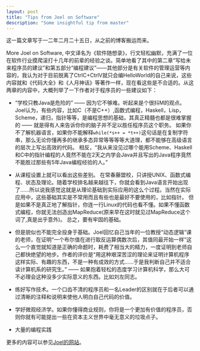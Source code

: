 ```yaml
---
layout: post
title: "Tips from Joel on Software"
description: "Some insightful tip from master"
---
```

这一篇文章写于一二年二月二十五日，从之前的博客搬运而来。

More Joel on Software, 中文译名为《软件随想录》，行文轻松幽默，充满了一位在软件行业摸爬滚打十几年的前辈的经验之谈。简单地看了其中的第二章“写给未来程序员的建议”和第五部分“编程建议”——其他部分是有关软件的管理运营等内容的，我认为对于目前脱离了CtrlC+CtrlV就只会编HelloWorld的自己来说，这些内容就和《代码大全》和《人月神话》等著作一样，现在看这些是不合适的。从这两章的内容中，大概列举了一下作者对于程序员的一些建议如下：

- “学校只教Java是危险的” —— 因为它不够难。听起来是个很抖M的观点。
Joel认为，有些内容，比如C（不是C++）,函数式编程，Haskell，Lisp，Scheme，递归，指针等等，是编程思想的基础，其真正精髓也都是很难掌握的 —— 就是得有人来告诉你你的脑子并不足以胜任程序员这个职务。
如果你不了解机器语言，如果你不能解释`while(*s++ = *t++)`这句话是在复制字符串，那么无论你懂再多的继承多态异常等等等等大道理，都不能够在高级语言的层次上写出高效的代码。
相反，“我从来没见过哪个能用Scheme、Haskell和C中的指针编程的人竟然不能在2天之内学会Java并且写出的Java程序竟然不能胜过那些有5年Java编程经验的人。”

- 从课程设置上就可以看出这些差别。
在常春藤盟校，只讲授UNIX、函数式编程、状态及理论。随着学校排名越来越往下，你就会看到Java语言开始出现了……所以说我感觉这就是从理论基础到实际应用的这么个过程。当然在实际应用中，这些基础其实是不常用而且有些也是最好不要使用的，比如指针。
但是如果不是真正地了解指针，你连一行Linux的代码也看不懂。如果不懂函数式编程，你就无法创造出MapReduce(原来早在这时就见过MapReduce这个词了,真是出乎意外)。
总之，要有牢固的基础。

- 但是貌似也不能完全投身于基础。Joel回忆自己当年的一位教授“动态逻辑”课的老师，在证明“一个布尔值在进行取反运算偶数次后，其值同最开始一样”这么一个直觉就知道是正确的命题时，耗费了相当大的精力，一度证明到老师自己都快绝望的地步。作者的评价是“用这种艰深苦涩的理论来证明计算机程序这样实际、有趣的东西，不是一种有成效的方式……于是我判断自己并不适合读计算机系的研究生。” —— 如果抱着轻松的态度学习计算机科学，那么大可不必理会这种没多少实际意义的东西。比如刘左同志。

- 练好写作技术。一个口齿不清的程序员和一名Leader的区别就在于后者可以通过清晰的注释和说明来使他人明白自己代码的价值。

- 学好微观经济学。如果你懂得商业规则，你将是一个更加有价值的程序员，否则你就有可能提出一些在资本主义世界中毫无意义的垃圾点子。

- 大量的编程实践

更多的内容可以参见[Joel的网站](http://www.joelonsoftware.com/)。
